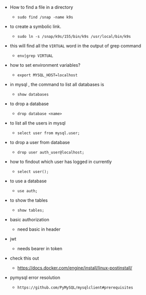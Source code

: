 
- How to find a file in a directory
    - `sudo find /snap -name k9s`

- to create a symbolic link.
    - `sudo ln -s /snap/k9s/155/bin/k9s /usr/local/bin/k9s`

- this will  find  all the `VIRTUAL` word in the output of grep command
    - `env|grep VIRTUAL `

- how to  set environment variables?
    - `export MYSQL_HOST=localhost`

- in mysql , the command to list all databases is
    - `show databases`

- to drop a database
    - `drop database <name>`

- to list all the  users in mysql
    - `select user from mysql.user;`

- to drop a user from database
    - `drop user auth_user@localhost;`

- how to findout which user has logged in currently
    - `select user();`

- to use a database
    - `use auth;`

- to show the tables
    - `show tables;`


- basic authorization
    - need basic in header
 
- jwt 
    - needs bearer in token

- check this out
    - https://docs.docker.com/engine/install/linux-postinstall/


- pymysql error resolution
    - `https://github.com/PyMySQL/mysqlclient#prerequisites`